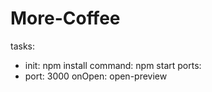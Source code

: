# More-Coffee

tasks:
  - init: npm install
    command: npm start
ports:
  - port: 3000
    onOpen: open-preview
